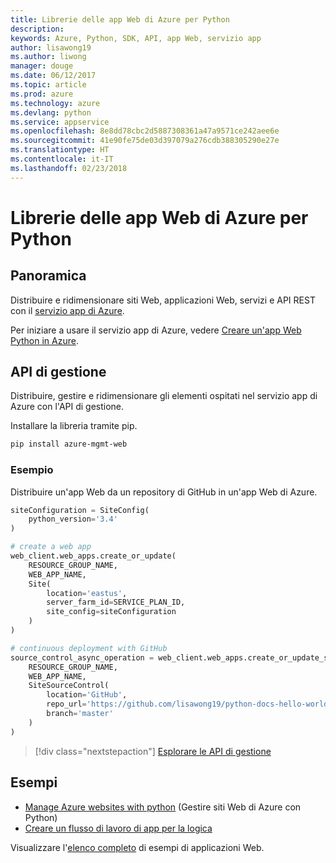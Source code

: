 ```yaml
---
title: Librerie delle app Web di Azure per Python
description: 
keywords: Azure, Python, SDK, API, app Web, servizio app
author: lisawong19
ms.author: liwong
manager: douge
ms.date: 06/12/2017
ms.topic: article
ms.prod: azure
ms.technology: azure
ms.devlang: python
ms.service: appservice
ms.openlocfilehash: 8e8dd78cbc2d5887308361a47a9571ce242aee6e
ms.sourcegitcommit: 41e90fe75de03d397079a276cdb388305290e27e
ms.translationtype: HT
ms.contentlocale: it-IT
ms.lasthandoff: 02/23/2018
---
```

# <a name="azure-web-apps-libraries-for-python"></a>Librerie delle app Web di Azure per Python

## <a name="overview"></a>Panoramica

Distribuire e ridimensionare siti Web, applicazioni Web, servizi e API REST con il [servizio app di Azure](/azure/app-service).

Per iniziare a usare il servizio app di Azure, vedere [Creare un'app Web Python in Azure](/azure/app-service-web/app-service-web-get-started-python).

## <a name="management-api"></a>API di gestione

Distribuire, gestire e ridimensionare gli elementi ospitati nel servizio app di Azure con l'API di gestione.

Installare la libreria tramite pip.

```bash
pip install azure-mgmt-web
```

### <a name="example"></a>Esempio

Distribuire un'app Web da un repository di GitHub in un'app Web di Azure.

```python
siteConfiguration = SiteConfig(
    python_version='3.4'
)

# create a web app
web_client.web_apps.create_or_update(
    RESOURCE_GROUP_NAME,
    WEB_APP_NAME,
    Site(
        location='eastus',
        server_farm_id=SERVICE_PLAN_ID,
        site_config=siteConfiguration
    )
)

# continuous deployment with GitHub
source_control_async_operation = web_client.web_apps.create_or_update_source_control(
    RESOURCE_GROUP_NAME,
    WEB_APP_NAME,
    SiteSourceControl(
        location='GitHub',
        repo_url='https://github.com/lisawong19/python-docs-hello-world',
        branch='master'
    )
)
```
> [!div class="nextstepaction"]
> [Esplorare le API di gestione](/python/api/overview/azure/webapps/management)

## <a name="samples"></a>Esempi 

* [Manage Azure websites with python][1] (Gestire siti Web di Azure con Python)
* [Creare un flusso di lavoro di app per la logica][2]
 
Visualizzare l'[elenco completo](https://azure.microsoft.com/en-us/resources/samples/?platform=python&term=web-app) di esempi di applicazioni Web.

[1]: https://azure.microsoft.com/resources/samples/app-service-web-python-manage
[2]: ../docs-ref-conceptual/python-sdk-azure-samples-logic-app-workflow.md